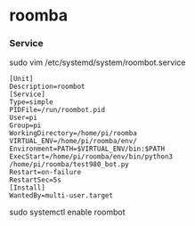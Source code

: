 # roomba

### Service

sudo vim /etc/systemd/system/roombot.service

```
[Unit]
Description=roombot
[Service]
Type=simple
PIDFile=/run/roombot.pid
User=pi
Group=pi
WorkingDirectory=/home/pi/roomba
VIRTUAL_ENV=/home/pi/roomba/env/
Environment=PATH=$VIRTUAL_ENV/bin:$PATH
ExecStart=/home/pi/roomba/env/bin/python3 /home/pi/roomba/test980_bot.py
Restart=on-failure
RestartSec=5s
[Install]
WantedBy=multi-user.target
```

sudo systemctl enable roombot